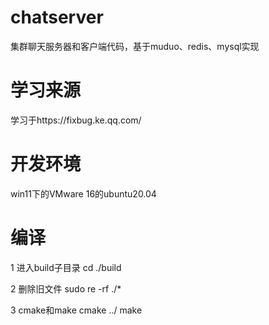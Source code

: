 # chatserver
集群聊天服务器和客户端代码，基于muduo、redis、mysql实现

# 学习来源
学习于https://fixbug.ke.qq.com/

# 开发环境
win11下的VMware 16的ubuntu20.04

# 编译
1 进入build子目录
cd ./build

2 删除旧文件
sudo re -rf ./*

3 cmake和make
cmake ../
make

